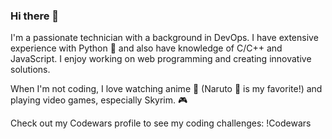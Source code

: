 ### Hi there 👋

I'm a passionate technician with a background in DevOps. I have extensive experience with Python 🐍 and also have knowledge of C/C++ and JavaScript. I enjoy working on web programming and creating innovative solutions.

When I'm not coding, I love watching anime 🎌 (Naruto 🍥 is my favorite!) and playing video games, especially Skyrim. 🎮

Check out my Codewars profile to see my coding challenges: !Codewars
